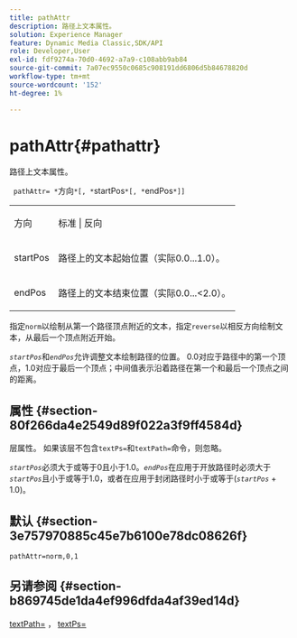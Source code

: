 ```yaml
---
title: pathAttr
description: 路径上文本属性。
solution: Experience Manager
feature: Dynamic Media Classic,SDK/API
role: Developer,User
exl-id: fdf9274a-70d0-4692-a7a9-c108abb9ab84
source-git-commit: 7a07ec9550c0685c908191dd6806d5b84678820d
workflow-type: tm+mt
source-wordcount: '152'
ht-degree: 1%

---
```


# pathAttr{#pathattr}

路径上文本属性。

` pathAttr= *`方向`*[, *`startPos`*[, *`endPos`*]]`

<table id="simpletable_EC76095316AF4F07B1DDCC0D72B814CF"> 
 <tr class="strow"> 
  <td class="stentry"> <p> <span class="varname">方向</span> </p> </td> 
  <td class="stentry"> <p> <span class="codeph">标准</span> | <span class="codeph">反向</span> </p> </td> 
 </tr> 
 <tr class="strow"> 
  <td class="stentry"> <p> <span class="varname"> startPos </span> </p> </td> 
  <td class="stentry"> <p>路径上的文本起始位置（实际0.0...1.0）。 </p> </td> 
 </tr> 
 <tr class="strow"> 
  <td class="stentry"> <p> <span class="varname"> endPos </span> </p> </td> 
  <td class="stentry"> <p>路径上的文本结束位置（实际0.0...&lt;2.0）。 </p> </td> 
 </tr> 
</table>

指定`norm`以绘制从第一个路径顶点附近的文本，指定`reverse`以相反方向绘制文本，从最后一个顶点附近开始。

*`startPos`*&#x200B;和&#x200B;*`endPos`*&#x200B;允许调整文本绘制路径的位置。 0.0对应于路径中的第一个顶点，1.0对应于最后一个顶点；中间值表示沿着路径在第一个和最后一个顶点之间的距离。

## 属性 {#section-80f266da4e2549d89f022a3f9ff4584d}

层属性。 如果该层不包含`textPs=`和`textPath=`命令，则忽略。

*`startPos`*&#x200B;必须大于或等于0且小于1.0。*`endPos`*&#x200B;在应用于开放路径时必须大于&#x200B;*`startPos`*&#x200B;且小于或等于1.0，或者在应用于封闭路径时小于或等于(*`startPos`* + 1.0)。

## 默认 {#section-3e757970885c45e7b6100e78dc08626f}

`pathAttr=norm,0,1`

## 另请参阅 {#section-b869745de1da4ef996dfda4af39ed14d}

[textPath=](../../../../../is-api/http-ref/image-serving-api-ref/c-http-protocol-reference/c-command-reference/r-textpath.md#reference-b09cc0902dff4725bdb54d5da4076ccd) ， [textPs=](../../../../../is-api/http-ref/image-serving-api-ref/c-http-protocol-reference/c-command-reference/r-textps.md#reference-4209a2a6169f44278da2647cfb0cd767)
